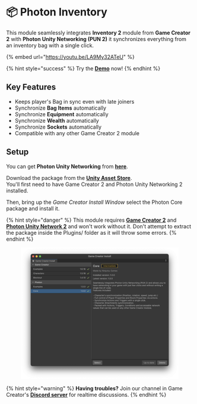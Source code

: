 # 📦 Photon Inventory

This module seamlessly integrates **Inventory 2** module from **Game Creator 2** with **Photon Unity Networking (PUN 2)** it synchronizes everything from an inventory bag with a single click.

{% embed url="https://youtu.be/LA9My32ATeU" %}

{% hint style="success" %}
Try the [**Demo**](https://hjupter.itch.io/photon-inventory-game-creator-2) now!
{% endhint %}

## Key Features

* Keeps player's Bag in sync even with late joiners
* Synchronize **Bag Items** automatically
* Synchronize **Equipment** automatically
* Synchronize **Wealth** automatically
* Synchronize **Sockets** automatically
* Compatible with any other Game Creator 2 module

## Setup <a href="#setup" id="setup"></a>

You can get **Photon Unity Networking** from [**here**](https://www.assetstore.unity3d.com/en/#!/content/1786).

Download the package from the [**Unity Asset Store**](https://u3d.as/31Vd). \
You'll first need to have Game Creator 2 and Photon Unity Networking 2 installed.

Then, bring up the _Game Creator Install Window_ select the Photon Core package and install it.

{% hint style="danger" %}
This module requires [**Game Creator 2**](https://assetstore.unity.com/packages/tools/game-toolkits/game-creator-2-203069) and [**Photon Unity Network 2**](https://assetstore.unity.com/packages/tools/network/pun-2-free-119922) and won't work without it. Don't attempt to extract the package inside the Plugins/ folder as it will throw some errors.
{% endhint %}

<figure><img src="../../.gitbook/assets/image (22).png" alt=""><figcaption></figcaption></figure>

{% hint style="warning" %}
**Having troubles?** Join our channel in Game Creator's [**Discord server**](https://discord.com/invite/99bbWBzKDX) for realtime discussions.
{% endhint %}
